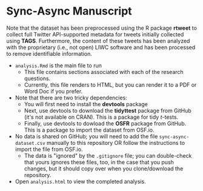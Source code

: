 # Sync-Async Manuscript

Note that the dataset has been preprocessed using the R package **rtweet** to collect full Twitter API-supported metadata for tweets initially collected using **TAGS**. Furthermore, the content of these tweets has been analyzed with the proprietary (i.e., not open) LIWC software and has been processed to remove identifiable information.

- `analysis.Rmd` is the main file to run
  - This file contains sections associated with each of the research questions.
  - Currently, this file renders to HTML, but you can render it to a PDF or Word Doc if you prefer.
- Note that there are two tricky dependencies:
  - You will first need to install the **devtools** package
  - Next, use devtools to download the **tidyttest** package from GitHub (it's not available on CRAN). This is a package for tidy *t*-tests.
  - Finally, use devtools to dowload the **OSFR** package from GitHub. This is a package to import the dataset from OSF.io.
- No data is shared on GitHub; you will need to add the file `sync-async-dataset.csv` manually to this repository OR follow the instructions to import the file from OSF.io.
  - The data is "ignored" by the `.gitignore` file; you can double-check that yours ignores these files, too, in the case that you push changes, but it should copy over when you clone/download the repository.
- Open `analysis.html` to view the completed analysis.